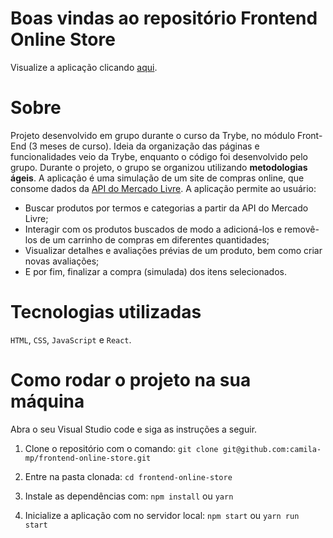 # Boas vindas ao repositório Frontend Online Store

Visualize a aplicação clicando <a href="https://camila-mp.github.io/frontend-online-store">aqui</a>.

# Sobre

Projeto desenvolvido em grupo durante o curso da Trybe, no módulo  Front-End (3 meses de curso). Ideia da organização das páginas e funcionalidades veio da Trybe, enquanto o código foi desenvolvido pelo grupo. Durante o projeto, o grupo se organizou utilizando **metodologias ágeis**.
A aplicação é uma simulação de um site de compras online, que consome dados da <a href="https://developers.mercadolivre.com.br/pt_br/api-docs-pt-br"> API do Mercado Livre</a>. A aplicação permite ao usuário:

- Buscar produtos por termos e categorias a partir da API do Mercado Livre;
- Interagir com os produtos buscados de modo a adicioná-los e removê-los de um carrinho de compras em diferentes quantidades;
- Visualizar detalhes e avaliações prévias de um produto, bem como criar novas avaliações;
- E por fim, finalizar a compra (simulada) dos itens selecionados.

# Tecnologias utilizadas

`HTML`, `CSS`, `JavaScript` e `React`.

# Como rodar o projeto na sua máquina

Abra o seu Visual Studio code e siga as instruções a seguir.

1. Clone o repositório com o comando:
`git clone git@github.com:camila-mp/frontend-online-store.git`

2. Entre na pasta clonada:
`cd frontend-online-store`

3. Instale as dependências com:
`npm install` ou `yarn`

4. Inicialize a aplicação com no servidor local:
`npm start` ou `yarn run start`
